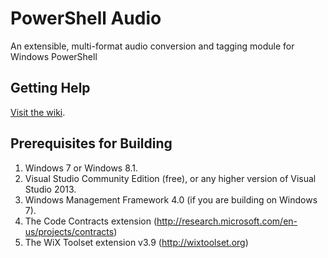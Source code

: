 PowerShell Audio
==========

An extensible, multi-format audio conversion and tagging module for Windows PowerShell

## Getting Help
[Visit the wiki](https://github.com/jherby2k/PowerShellAudio/wiki).

## Prerequisites for Building
1. Windows 7 or Windows 8.1.
2. Visual Studio Community Edition (free), or any higher version of Visual Studio 2013.
3. Windows Management Framework 4.0 (if you are building on Windows 7).
4. The Code Contracts extension (http://research.microsoft.com/en-us/projects/contracts)
5. The WiX Toolset extension v3.9 (http://wixtoolset.org)
